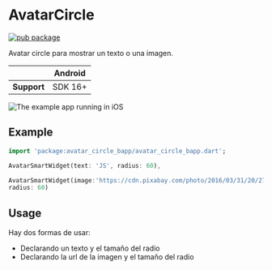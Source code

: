 # AvatarCircle

[![pub package](https://img.shields.io/pub/v/video_player.svg)](https://pub.dev/packages/video_player)

Avatar circle para mostrar un texto o una imagen.

|             | Android|
|-------------|--------|
| **Support** | SDK 16+|

![The example app running in iOS](https://github.com/flutter/plugins/blob/main/packages/video_player/video_player/doc/demo_ipod.gif?raw=true)


## Example

```dart
import 'package:avatar_circle_bapp/avatar_circle_bapp.dart';

AvatarSmartWidget(text: 'JS', radius: 60),

AvatarSmartWidget(image:'https://cdn.pixabay.com/photo/2016/03/31/20/27/avatar-1295773_960_720.png',
radius: 60)
```

## Usage
Hay dos formas de usar:
* Declarando un texto y el tamaño del radio
* Declarando la url de la imagen y el tamaño del radio
